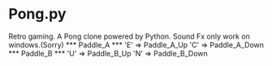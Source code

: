 # Pong.py
Retro gaming. A Pong clone powered by Python. Sound Fx only work on windows.(Sorry)
*** Paddle_A *** 'E' => Paddle_A_Up  'C' => Paddle_A_Down
*** Paddle_B *** 'U' => Paddle_B_Up  'N' => Paddle_B_Down
